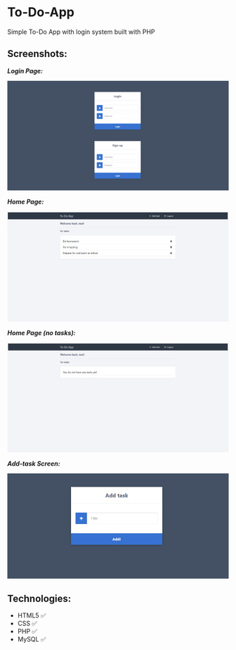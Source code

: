 # To-Do-App
 Simple To-Do App with login system built with PHP 

## Screenshots:

**_Login Page:_**

![](/screenshots/login-page.png)

**_Home Page:_**

![](/screenshots/home-page-1.png)

**_Home Page (no tasks):_**

![](/screenshots/home-page-2.png)

**_Add-task Screen:_**

![](/screenshots/add-task.png)


## Technologies:

- HTML5 :white_check_mark:
- CSS :white_check_mark:
- PHP :white_check_mark:
- MySQL :white_check_mark:
